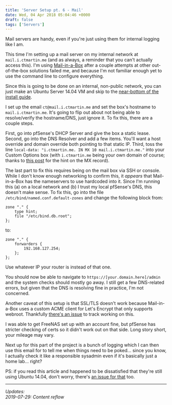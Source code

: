 ```yaml
---
title: 'Server Setup pt. 6 - Mail'
date: Wed, 04 Apr 2018 05:04:46 +0000
draft: false
tags: ['Servers']
---
```


Mail servers are handy, even if you're just using them for internal logging like I am.

<!--more-->

This time I'm setting up a mail server on my internal network at `mail.i.ctmartin.me` (and as always, a reminder that you can't actually access this).
I'm using [Mail-in-a-Box](https://mailinabox.email/) after a couple attempts at other out-of-the-box solutions failed me, and because I'm not familiar enough yet to use the command line to configure everything.

Since this is going to be done on an internal, non-public network, you can just make an Ubuntu Server 14.04 VM and skip to the [near-bottom of the install guide](https://mailinabox.email/guide.html#setup).

I set up the email `ct@mail.i.ctmartin.me` and set the box's hostname to `mail.i.ctmartin.me`.
It's going to flip out about not being able to resolve/verify the hostname/DNS, just ignore it.
To fix this, there are a couple steps.

First, go into pfSense's DHCP Server and give the box a static lease.
Second, go into the DNS Resolver and add a few items.
You'll want a host override and domain override both pointing to that static IP.
Third, toss the line `local-data: "i.ctmartin.me. IN MX 10 mail.i.ctmartin.me."` into your Custom Options box (with `i.ctmartin.me` being your own domain of course; thanks to [this post](https://blog.paranoidpenguin.net/2017/07/pfsense-how-to-add-a-mx-record-to-a-local-zone/) for the hint on the MX record).

The last part to fix this requires being on the mail box via SSH or console.
While I don't know enough networking to confirm this, it _appears_ that Mail-in-a-Box has the nameservers to use hardcoded into it.
Since I'm running this (a) on a local network and (b) I trust my local pfSense's DNS, this doesn't make sense.
To fix this, go into the file `/etc/bind/named.conf.default-zones` and change the following block from:

```
zone "." {
    type hint;
    file "/etc/bind.db.root";
};
```

to:

```
zone "." {
    forwarders {
        192.168.127.254;
    };
};
```

Use whatever IP your router is instead of that one.

You should now be able to navigate to `https://[your.domain.here]/admin` and the system checks should mostly go away.
I still get a few DNS-related errors, but given that the DNS is resolving fine in practice, I'm not concerned.

Another caveat of this setup is that SSL/TLS doesn't work because Mail-in-a-Box uses a custom ACME client for Let's Encrypt that only supports webroot.
Thankfully [there's an issue](https://github.com/mail-in-a-box/mailinabox/issues/1314) to track working on this.

I was able to get FreeNAS set up with an account fine, but pfSense has stricter checking of certs so it didn't work out on that side.
Long story short, your mileage may vary.

Next up for this part of the project is a bunch of logging which I can then use this email for to tell me when things need to be poked... since you know, I actually check it like a responsible sysadmin even if it's basically just a home lab... right?

PS: if you read this article and happened to be dissatisfied that they're still using Ubuntu 14.04, don't worry, there's [an issue for that](https://github.com/mail-in-a-box/mailinabox/issues/1358) too.

---

_Updates:_  
_2019-07-29: Content reflow_